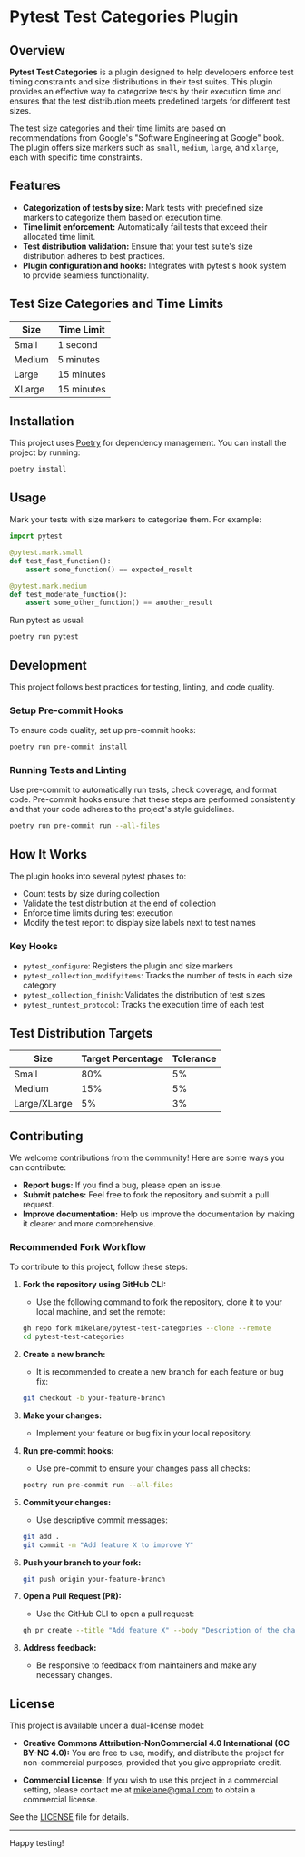 # Pytest Test Categories Plugin

## Overview

**Pytest Test Categories** is a plugin designed to help developers enforce test timing constraints and size distributions in their test suites. This plugin provides an effective way to categorize tests by their execution time and ensures that the test distribution meets predefined targets for different test sizes.

The test size categories and their time limits are based on recommendations from Google's "Software Engineering at Google" book. The plugin offers size markers such as `small`, `medium`, `large`, and `xlarge`, each with specific time constraints.

## Features

- **Categorization of tests by size:** Mark tests with predefined size markers to categorize them based on execution time.
- **Time limit enforcement:** Automatically fail tests that exceed their allocated time limit.
- **Test distribution validation:** Ensure that your test suite's size distribution adheres to best practices.
- **Plugin configuration and hooks:** Integrates with pytest's hook system to provide seamless functionality.

## Test Size Categories and Time Limits

| Size    | Time Limit  |
|---------|-------------|
| Small   | 1 second    |
| Medium  | 5 minutes   |
| Large   | 15 minutes  |
| XLarge  | 15 minutes  |

## Installation

This project uses [Poetry](https://python-poetry.org/) for dependency management. You can install the project by running:

```bash
poetry install
```

## Usage

Mark your tests with size markers to categorize them. For example:

```python
import pytest

@pytest.mark.small
def test_fast_function():
    assert some_function() == expected_result

@pytest.mark.medium
def test_moderate_function():
    assert some_other_function() == another_result
```

Run pytest as usual:

```bash
poetry run pytest
```

## Development

This project follows best practices for testing, linting, and code quality.

### Setup Pre-commit Hooks

To ensure code quality, set up pre-commit hooks:

```bash
poetry run pre-commit install
```

### Running Tests and Linting

Use pre-commit to automatically run tests, check coverage, and format code. Pre-commit hooks ensure that these steps are performed consistently and that your code adheres to the project's style guidelines.

```bash
poetry run pre-commit run --all-files
```

## How It Works

The plugin hooks into several pytest phases to:

- Count tests by size during collection
- Validate the test distribution at the end of collection
- Enforce time limits during test execution
- Modify the test report to display size labels next to test names

### Key Hooks

- `pytest_configure`: Registers the plugin and size markers
- `pytest_collection_modifyitems`: Tracks the number of tests in each size category
- `pytest_collection_finish`: Validates the distribution of test sizes
- `pytest_runtest_protocol`: Tracks the execution time of each test

## Test Distribution Targets

| Size         | Target Percentage | Tolerance |
|--------------|-------------------|-----------|
| Small        | 80%               | 5%        |
| Medium       | 15%               | 5%        |
| Large/XLarge | 5%                | 3%        |

## Contributing

We welcome contributions from the community! Here are some ways you can contribute:

- **Report bugs:** If you find a bug, please open an issue.
- **Submit patches:** Feel free to fork the repository and submit a pull request.
- **Improve documentation:** Help us improve the documentation by making it clearer and more comprehensive.

### Recommended Fork Workflow

To contribute to this project, follow these steps:

1. **Fork the repository using GitHub CLI:**
   - Use the following command to fork the repository, clone it to your local machine, and set the remote:

   ```bash
   gh repo fork mikelane/pytest-test-categories --clone --remote
   cd pytest-test-categories
   ```

2. **Create a new branch:**
   - It is recommended to create a new branch for each feature or bug fix:

   ```bash
   git checkout -b your-feature-branch
   ```

3. **Make your changes:**
   - Implement your feature or bug fix in your local repository.

4. **Run pre-commit hooks:**
   - Use pre-commit to ensure your changes pass all checks:

   ```bash
   poetry run pre-commit run --all-files
   ```

5. **Commit your changes:**
   - Use descriptive commit messages:

   ```bash
   git add .
   git commit -m "Add feature X to improve Y"
   ```

6. **Push your branch to your fork:**

   ```bash
   git push origin your-feature-branch
   ```

7. **Open a Pull Request (PR):**
   - Use the GitHub CLI to open a pull request:

   ```bash
   gh pr create --title "Add feature X" --body "Description of the changes."
   ```

8. **Address feedback:**
   - Be responsive to feedback from maintainers and make any necessary changes.

## License

This project is available under a dual-license model:

- **Creative Commons Attribution-NonCommercial 4.0 International (CC BY-NC 4.0):** You are free to use, modify, and distribute the project for non-commercial purposes, provided that you give appropriate credit.

- **Commercial License:** If you wish to use this project in a commercial setting, please contact me at [mikelane@gmail.com](mailto:mikelane@gmail.com) to obtain a commercial license.

See the [LICENSE](LICENSE) file for details.

---

Happy testing!
